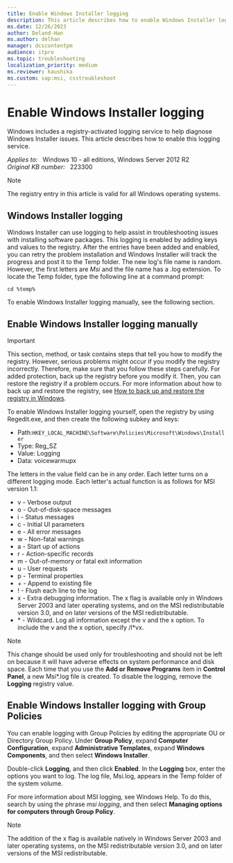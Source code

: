 ```yaml
---
title: Enable Windows Installer logging
description: This article describes how to enable Windows Installer logging.
ms.date: 12/26/2023
author: Deland-Han
ms.author: delhan
manager: dcscontentpm
audience: itpro
ms.topic: troubleshooting
localization_priority: medium
ms.reviewer: kaushika
ms.custom: sap:msi, csstroubleshoot
---
```

# Enable Windows Installer logging

Windows includes a registry-activated logging service to help diagnose Windows Installer issues. This article describes how to enable this logging service.

_Applies to:_ &nbsp; Windows 10 - all editions, Windows Server 2012 R2  
_Original KB number:_ &nbsp; 223300

> [!NOTE]
> The registry entry in this article is valid for all Windows operating systems.

## Windows Installer logging

Windows Installer can use logging to help assist in troubleshooting issues with installing software packages. This logging is enabled by adding keys and values to the registry. After the entries have been added and enabled, you can retry the problem installation and Windows Installer will track the progress and post it to the Temp folder. The new log's file name is random. However, the first letters are *Msi* and the file name has a .log extension. To locate the Temp folder, type the following line at a command prompt:  

```console
cd %temp%
```

To enable Windows Installer logging manually, see the following section.

## Enable Windows Installer logging manually

> [!IMPORTANT]
> This section, method, or task contains steps that tell you how to modify the registry. However, serious problems might occur if you modify the registry incorrectly. Therefore, make sure that you follow these steps carefully. For added protection, back up the registry before you modify it. Then, you can restore the registry if a problem occurs. For more information about how to back up and restore the registry, see [How to back up and restore the registry in Windows](https://support.microsoft.com/help/322756).

To enable Windows Installer logging yourself, open the registry by using Regedit.exe, and then create the following subkey and keys:

- Path:`HKEY_LOCAL_MACHINE\Software\Policies\Microsoft\Windows\Installer`
- Type: Reg_SZ
- Value: Logging
- Data: voicewarmupx

The letters in the value field can be in any order. Each letter turns on a different logging mode. Each letter's actual function is as follows for MSI version 1.1:

- v - Verbose output
- o - Out-of-disk-space messages
- i - Status messages
- c - Initial UI parameters
- e - All error messages
- w - Non-fatal warnings
- a - Start up of actions
- r - Action-specific records
- m - Out-of-memory or fatal exit information
- u - User requests
- p - Terminal properties
- \+ - Append to existing file
- ! - Flush each line to the log
- x - Extra debugging information. The x flag is available only in Windows Server 2003 and later operating systems, and on the MSI redistributable version 3.0, and on later versions of the MSI redistributable.
- \* - Wildcard. Log all information except the v and the x option. To include the v and the x option, specify /l*vx.

> [!NOTE]
> This change should be used only for troubleshooting and should not be left on because it will have adverse effects on system performance and disk space. Each time that you use the **Add or Remove Programs** item in **Control Panel**, a new Msi*.log file is created. To disable the logging, remove the **Logging** registry value.

## Enable Windows Installer logging with Group Policies

You can enable logging with Group Policies by editing the appropriate OU or Directory Group Policy. Under **Group Policy**, expand **Computer Configuration**, expand **Administrative Templates**, expand **Windows Components**, and then select **Windows Installer**.

Double-click **Logging**, and then click **Enabled**. In the **Logging** box, enter the options you want to log. The log file, Msi.log, appears in the Temp folder of the system volume.

For more information about MSI logging, see Windows Help. To do this, search by using the phrase *msi logging*, and then select **Managing options for computers through Group Policy**.

> [!NOTE]
> The addition of the x flag is available natively in Windows Server 2003 and later operating systems, on the MSI redistributable version 3.0, and on later versions of the MSI redistributable.
